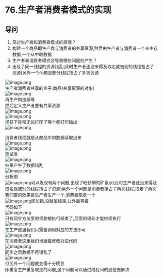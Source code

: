 # 76.生产者消费者模式的实现

<a name="z93Jd"></a>
## 导问
1. 简述生产者和消费者模式的原理？ 
  1. 构建一个商品即生产商与消费者的共享资源,然后由生产者与消费者一个从中存数据,一个从中取数据
2. 生产者和消费者模式会导致哪些问题的产生？
  1. 出现了同一线程的资源错乱(此时生产者还没来得及取名就被别的线程抢占了资源)另外一个问题是部分线程抢占了多次资源

![image.png](https://cdn.nlark.com/yuque/0/2019/png/349894/1560167488578-5192ddf6-2af7-41ab-a527-1373a66e26a8.png#align=left&display=inline&height=194&name=image.png&originHeight=388&originWidth=826&size=161498&status=done&width=413)<br />生产者消费者共享的盒子:商品(共享资源的对象)<br />![image.png](https://cdn.nlark.com/yuque/0/2019/png/349894/1560167530619-5fb232cb-f4e9-4d49-aa46-e7c8ab63c99c.png#align=left&display=inline&height=150&name=image.png&originHeight=300&originWidth=774&size=153755&status=done&width=387)<br />再生产构造器等<br />然后定义生产者要有共享资源<br />![image.png](https://cdn.nlark.com/yuque/0/2019/png/349894/1560167639071-ac1fc043-bd28-4b7a-b784-9812361e596f.png#align=left&display=inline&height=174&name=image.png&originHeight=348&originWidth=876&size=197988&status=done&width=438)<br />![image.png](https://cdn.nlark.com/yuque/0/2019/png/349894/1560167663176-f34303e7-3a2f-4f4d-9c11-5d24d23017a9.png#align=left&display=inline&height=168&name=image.png&originHeight=336&originWidth=595&size=171551&status=done&width=297.5)<br />捕获下异常无论打印了哪个都打印输出<br />![image.png](https://cdn.nlark.com/yuque/0/2019/png/349894/1560167702874-13e580e3-6879-4f6a-be06-531daa549b59.png#align=left&display=inline&height=20&name=image.png&originHeight=40&originWidth=822&size=47818&status=done&width=411)

消费者线程就是从商品中的数据读取出来<br />![image.png](https://cdn.nlark.com/yuque/0/2019/png/349894/1560167756388-705891a1-c00c-4d40-8e27-b843334bd7b5.png#align=left&display=inline&height=137&name=image.png&originHeight=274&originWidth=919&size=191364&status=done&width=459.5)<br />![image.png](https://cdn.nlark.com/yuque/0/2019/png/349894/1560167768999-037ab4a1-dbcd-4d66-afc5-76c672af68e2.png#align=left&display=inline&height=115&name=image.png&originHeight=230&originWidth=957&size=113528&status=done&width=478.5)<br />测试类<br />![image.png](https://cdn.nlark.com/yuque/0/2019/png/349894/1560167791077-2aabd537-9d69-41d1-9b8c-e786066294b5.png#align=left&display=inline&height=230&name=image.png&originHeight=460&originWidth=927&size=307231&status=done&width=463.5)<br />结果产生了数据错乱<br />![image.png](https://cdn.nlark.com/yuque/0/2019/png/349894/1560167822907-3784651e-9c3f-47a9-a91a-331c2ad72b63.png#align=left&display=inline&height=349&name=image.png&originHeight=697&originWidth=620&size=436461&status=done&width=310)<br />分析图<br />![image.png](https://cdn.nlark.com/yuque/0/2019/png/349894/1560167971737-8d55f304-2e9f-4b0d-a688-abe33ddc6cdf.png#align=left&display=inline&height=516&name=image.png&originHeight=1032&originWidth=2369&size=734974&status=done&width=1184.5)可以发现有两个问题,出现了旺仔牌的矿泉水(此时生产者还没来得及取名就被别的线程抢占了资源)另外一个问题是消费者抢占了两次线程,取走了两次<br />我们要的效果是生产者生产一个,消费者取走一个<br />![image.png](https://cdn.nlark.com/yuque/0/2019/png/349894/1560168143037-b3d477ec-004b-4c86-8c72-da39df8d8474.png#align=left&display=inline&height=118&name=image.png&originHeight=235&originWidth=589&size=92235&status=done&width=294.5)即加锁,没赋值结束,让外面等着<br />代码如下<br />![image.png](https://cdn.nlark.com/yuque/0/2019/png/349894/1560168235197-67c82470-c5d5-499b-b22a-fa086109e8d4.png#align=left&display=inline&height=229&name=image.png&originHeight=457&originWidth=1031&size=283994&status=done&width=515.5)<br />只有同步方法里的贷款被执行结束了,后面的语句才能继续执行<br />![image.png](https://cdn.nlark.com/yuque/0/2019/png/349894/1560168271442-9dcad0c8-a0f0-4035-84f1-b8a26818362c.png#align=left&display=inline&height=72&name=image.png&originHeight=144&originWidth=980&size=94058&status=done&width=490)<br />在生产这里我们只需要调用对应的方法即可<br />![image.png](https://cdn.nlark.com/yuque/0/2019/png/349894/1560168325062-ec3ca82b-1fe9-470c-8a0a-b8a487871be9.png#align=left&display=inline&height=218&name=image.png&originHeight=436&originWidth=975&size=224725&status=done&width=487.5)<br />在消费者这里我们也跟着修改对应代码<br />![image.png](https://cdn.nlark.com/yuque/0/2019/png/349894/1560168360992-cbfb90e5-ecb5-40ac-a08b-fed973da4146.png#align=left&display=inline&height=210&name=image.png&originHeight=421&originWidth=790&size=251953&status=done&width=395)<br />同步之后数据不再错乱了<br />![image.png](https://cdn.nlark.com/yuque/0/2019/png/349894/1560168388677-44637c27-cb24-49b0-8659-a57df6cafa0e.png#align=left&display=inline&height=321&name=image.png&originHeight=642&originWidth=812&size=406818&status=done&width=406)<br />但另外一个问题就变得十分明显<br />即重复生产重复取走的问题,这个问题可以通过线程间的通信去解决
